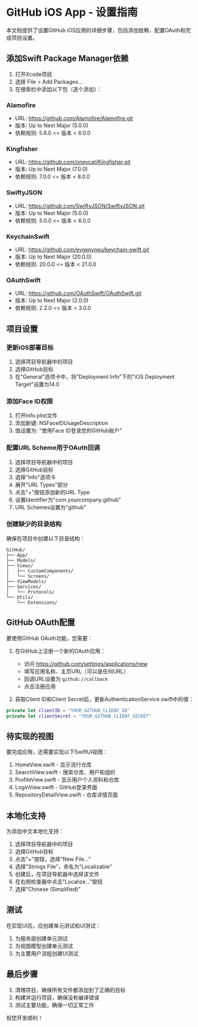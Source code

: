 # GitHub iOS App - 设置指南

本文档提供了设置GitHub iOS应用的详细步骤，包括添加依赖、配置OAuth和完成项目设置。

## 添加Swift Package Manager依赖

1. 打开Xcode项目
2. 选择 File > Add Packages...
3. 在搜索栏中添加以下包（逐个添加）：

### Alamofire
- URL: https://github.com/Alamofire/Alamofire.git
- 版本: Up to Next Major (5.0.0)
- 依赖规则: 5.6.0 <= 版本 < 6.0.0

### Kingfisher
- URL: https://github.com/onevcat/Kingfisher.git
- 版本: Up to Next Major (7.0.0) 
- 依赖规则: 7.0.0 <= 版本 < 8.0.0

### SwiftyJSON
- URL: https://github.com/SwiftyJSON/SwiftyJSON.git
- 版本: Up to Next Major (5.0.0)
- 依赖规则: 5.0.0 <= 版本 < 6.0.0

### KeychainSwift
- URL: https://github.com/evgenyneu/keychain-swift.git
- 版本: Up to Next Major (20.0.0)
- 依赖规则: 20.0.0 <= 版本 < 21.0.0

### OAuthSwift
- URL: https://github.com/OAuthSwift/OAuthSwift.git
- 版本: Up to Next Major (2.0.0)
- 依赖规则: 2.2.0 <= 版本 < 3.0.0

## 项目设置

### 更新iOS部署目标
1. 选择项目导航器中的项目
2. 选择GitHub目标
3. 在"General"选项卡中，将"Deployment Info"下的"iOS Deployment Target"设置为14.0

### 添加Face ID权限
1. 打开Info.plist文件
2. 添加新键: NSFaceIDUsageDescription
3. 值设置为: "使用Face ID登录您的GitHub账户"

### 配置URL Scheme用于OAuth回调
1. 选择项目导航器中的项目
2. 选择GitHub目标
3. 选择"Info"选项卡
4. 展开"URL Types"部分
5. 点击"+"按钮添加新的URL Type
6. 设置Identifier为"com.yourcompany.github"
7. URL Schemes设置为"github"

### 创建缺少的目录结构
确保在项目中创建以下目录结构：

```
GitHub/
├── App/
├── Models/
├── Views/
│   ├── CustomComponents/
│   └── Screens/
├── ViewModels/
├── Services/
│   └── Protocols/
└── Utils/
    └── Extensions/
```

## GitHub OAuth配置

要使用GitHub OAuth功能，您需要：

1. 在GitHub上注册一个新的OAuth应用：
   - 访问 https://github.com/settings/applications/new
   - 填写应用名称、主页URL（可以是任何URL）
   - 回调URL设置为 `github://callback`
   - 点击注册应用

2. 获取Client ID和Client Secret后，更新AuthenticationService.swift中的值：

```swift
private let clientID = "YOUR_GITHUB_CLIENT_ID"
private let clientSecret = "YOUR_GITHUB_CLIENT_SECRET"
```

## 待实现的视图

要完成应用，还需要实现以下SwiftUI视图：

1. HomeView.swift - 显示流行仓库
2. SearchView.swift - 搜索仓库、用户和组织
3. ProfileView.swift - 显示用户个人资料和仓库
4. LoginView.swift - GitHub登录界面
5. RepositoryDetailView.swift - 仓库详情页面

## 本地化支持

为添加中文本地化支持：

1. 选择项目导航器中的项目
2. 选择GitHub目标
3. 点击"+"按钮，选择"New File..."
4. 选择"Strings File"，命名为"Localizable"
5. 创建后，在项目导航器中选择该文件
6. 在右侧检查器中点击"Localize..."按钮
7. 选择"Chinese (Simplified)"

## 测试

在实现UI后，应创建单元测试和UI测试：

1. 为服务层创建单元测试
2. 为视图模型创建单元测试
3. 为主要用户流程创建UI测试

## 最后步骤

1. 清理项目，确保所有文件都添加到了正确的目标
2. 构建并运行项目，确保没有编译错误
3. 测试主要功能，确保一切正常工作

祝您开发顺利！ 